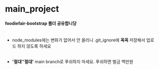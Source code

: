 # main_project


#### foodiefair-bootstrap 폴더 공유합니당 <br/><br/>


- node_modules에는 변화가 없어서 안 올리니 .git_ignore에 **꼭꼭** 저장해서 업로드 하지 않도록 하세요 <br/><br/>

- **'절대''절대'** main branch로 푸쉬하지 마세요. 푸쉬하면 벌금 백만원

